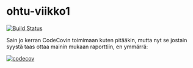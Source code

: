 # ohtu-viikko1

[![Build Status](https://travis-ci.org/annapiir/ohtu-viikko1.svg?branch=master)](https://travis-ci.org/annapiir/ohtu-viikko1)

Sain jo kerran CodeCovin toimimaan kuten pitääkin, mutta nyt se jostain syystä taas ottaa mainin mukaan raporttiin, en ymmärrä:

[![codecov](https://codecov.io/gh/annapiir/ohtu-viikko1/branch/master/graph/badge.svg)](https://codecov.io/gh/annapiir/ohtu-viikko1)

